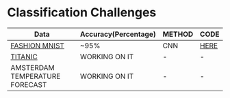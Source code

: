 # Classification Challenges
  
|          Data          | Accuracy(Percentage) | METHOD |      CODE     |
|------------------------|----------------------|--------|---------------|
| [FASHION MNIST][DATA1] |         ~95%         |   CNN  | [HERE][FMCNN] |
|    [TITANIC][DATA2]    |     WORKING ON IT    |    -   |       -       |
|    AMSTERDAM TEMPERATURE FORECAST  |     WORKING ON IT    |    -   |       -       |




[DATA1]: https://www.kaggle.com/zalando-research/fashionmnist
[DATA2]: https://www.kaggle.com/c/titanic/data
[FMCNN]: https://github.com/izzettunc/DSChallenges/blob/master/FASHION%20MNIST/fashion-mnist-cnn.ipynb
